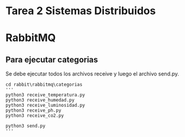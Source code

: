 # Tarea 2 Sistemas Distribuidos

# RabbitMQ

## Para ejecutar categorias

Se debe ejecutar todos los archivos receive y luego el archivo send.py.

```
cd rabbit\rabbitmq\categorias
'''
python3 receive_temperatura.py
python3 receive_humedad.py
python3 receive_luminosidad.py
python3 receive_ph.py
python3 receive_co2.py

python3 send.py
'''
```